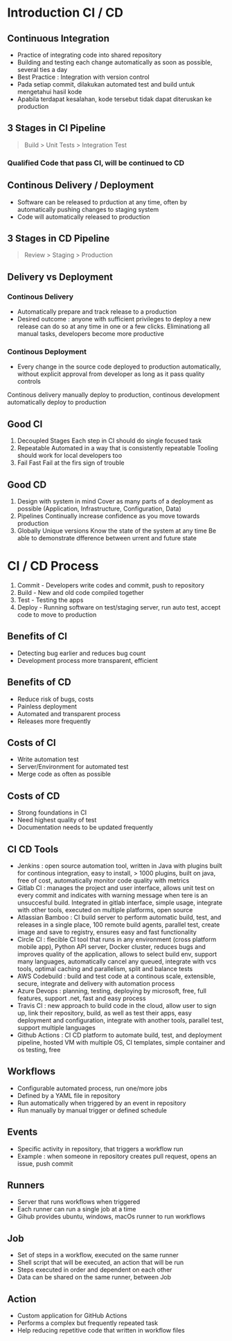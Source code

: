 # Introduction CI / CD

## Continuous Integration
- Practice of integrating code into shared repository
- Building and testing each change automatically as soon as possible, several ties a day
- Best Practice : Integration with version control
- Pada setiap commit, dilakukan automated test and build untuk mengetahui hasil kode
- Apabila terdapat kesalahan, kode tersebut tidak dapat diteruskan ke production

## 3 Stages in CI Pipeline
> Build > Unit Tests > Integration Test

### Qualified Code that pass CI, will be continued to CD

## Continous Delivery / Deployment
- Software can be released to prduction at any time, often by automatically pushing changes to staging system
- Code will automatically released to production

## 3 Stages in CD Pipeline
> Review > Staging > Production

## Delivery vs Deployment

### Continous Delivery
- Automatically prepare and track release to a production
- Desired outcome : anyone with sufficient privileges to deploy a new release can do so at any time in one or a few clicks. Eliminationg all manual tasks, developers become more productive

### Continous Deployment
- Every change in the source code deployed to production automatically, without explicit approval from developer as long as it pass quality controls

Continous delivery manually deploy to production, continous development automatically deploy to production


## Good CI
1.  Decoupled Stages
    Each step in CI should do single focused task
2.  Repeatable
    Automated in a way that is consistently repeatable
    Tooling should work for local developers too
3.  Fail Fast
    Fail at the firs sign of trouble

## Good CD
1.  Design with system in mind
    Cover as many parts of a deployment as possible (Application, Infrastructure, Configuration, Data)
2.  Pipelines
    Continually increase confidence as you move towards production
3.  Globally Unique versions
    Know the state of the system at any time
    Be able to demonstrate dfference between urrent and future state


# CI / CD Process
1. Commit   - Developers write codes and commit, push to repository
2. Build    - New and old code compiled together
3. Test     - Testing the apps
4. Deploy   - Running software on test/staging server, run auto test, accept code to move to production

## Benefits of CI
- Detecting bug earlier and reduces bug count
- Development process more transparent, efficient

## Benefits of CD
- Reduce risk of bugs, costs
- Painless deployment
- Automated and transparent process
- Releases more frequently

## Costs of CI
- Write automation test
- Server/Environment for automated test
- Merge code as often as possible

## Costs of CD
- Strong foundations in CI
- Need highest quality of test
- Documentation needs to be updated frequently

## CI CD Tools
- Jenkins : open source automation tool, written in Java with plugins built for continous integration, easy to install, > 1000 plugins, built on java, free of cost, automatically monitor code quality with metrics
- Gitlab CI : manages the project and user interface, allows unit test on every commit and indicates with warning message when tere is an unsuccesful build. Integrated in gitlab interface, simple usage, integrate with other tools, executed on multiple platforms, open source
- Atlassian Bamboo : CI build server to perform automatic build, test, and releases in a single place, 100 remote build agents, parallel test, create image and save to registry, ensures easy and fast functionality
- Circle CI : flecible CI tool that runs in any environment (cross platform mobile app), Python API server, Docker cluster, reduces bugs and improves quality of the application, allows to select build env, support many languages, automatically cancel any queued, integrate with vcs tools, optimal caching and parallelism, split and balance tests
- AWS Codebuild : build and test code at a continous scale, extensible, secure, integrate and delivery with automation process
- Azure Devops : planning, testing, deploying by microsoft, free, full features, support .net, fast and easy process
- Travis CI : new approach to build code in the cloud, allow user to sign up, link their repository, build, as well as test their apps, easy deployment and configuration, integrate with another tools, parallel test, support multiple languages
- Github Actions : CI CD platform to automate build, test, and deployment pipeline, hosted VM with multiple OS, CI templates, simple container and os testing, free


## Workflows
- Configurable automated process, run one/more jobs
- Defined by a YAML file in repository
- Run automatically when triggered by an event in repository
- Run manually by manual trigger or defined schedule

## Events
- Specific activity in repository, that triggers a workflow run
- Example : when someone in repository creates pull request, opens an issue, push commit

## Runners
- Server that runs workflows when triggered
- Each runner can run a single job at a time
- Gihub provides ubuntu, windows, macOs runner to run workflows

## Job
- Set of steps in a workflow, executed on the same runner
- Shell script that will be executed, an action that will be run
- Steps executed in order and dependent on each other
- Data can be shared on the same runner, between Job

## Action
- Custom application for GitHub Actions
- Performs a complex but frequently repeated task
- Help reducing repetitive code that written in workflow files